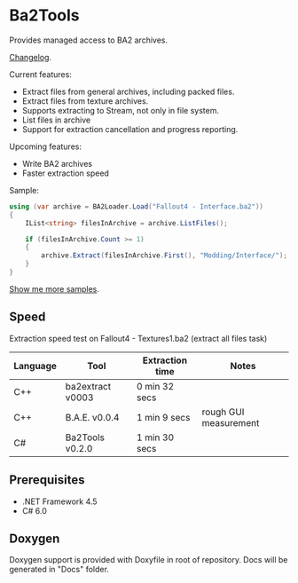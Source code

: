 # Ba2Tools

Provides managed access to BA2 archives.

[Changelog](CHANGELOG.md).

Current features:
* Extract files from general archives, including packed files.
* Extract files from texture archives.
* Supports extracting to Stream, not only in file system.
* List files in archive
* Support for extraction cancellation and progress reporting.

Upcoming features:
* Write BA2 archives
* Faster extraction speed

Sample:
```c#
using (var archive = BA2Loader.Load("Fallout4 - Interface.ba2"))
{
	IList<string> filesInArchive = archive.ListFiles();

	if (filesInArchive.Count >= 1)
	{
		archive.Extract(filesInArchive.First(), "Modding/Interface/");
	}
}
```

[Show me more samples](Samples/).

## Speed

Extraction speed test on Fallout4 - Textures1.ba2 (extract all files task)

| Language | Tool              | Extraction time | Notes
| -------- | ----------------- | --------------- | -----
| C++      | ba2extract v0003  | 0 min 32 secs   |
| C++      | B.A.E. v0.0.4     | 1 min 9 secs    | rough GUI measurement
| C#       | Ba2Tools v0.2.0   | 1 min 30 secs   |

## Prerequisites

* .NET Framework 4.5
* C# 6.0

## Doxygen

Doxygen support is provided with Doxyfile in root of repository. Docs will be generated in "Docs" folder.

